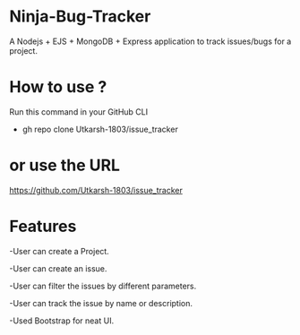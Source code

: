 # Ninja-Bug-Tracker

A Nodejs + EJS + MongoDB + Express application to track issues/bugs for a project.

# How to use ?

Run this command in your GitHub CLI

- gh repo clone Utkarsh-1803/issue_tracker

# or use the URL

https://github.com/Utkarsh-1803/issue_tracker

# Features

-User can create a Project.

-User can create an issue.

-User can filter the issues by different parameters.

-User can track the issue by name or description.

-Used Bootstrap for neat UI.
